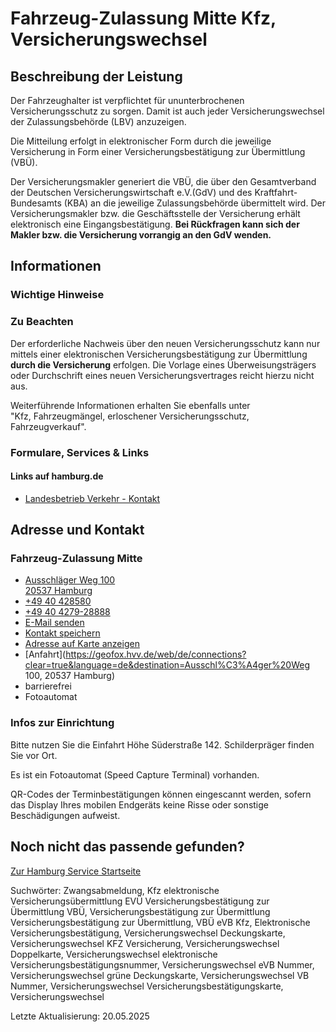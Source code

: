 




Fahrzeug-Zulassung Mitte Kfz, Versicherungswechsel
==================================================

Beschreibung der Leistung
-------------------------

Der Fahrzeughalter ist verpflichtet für ununterbrochenen Versicherungsschutz zu sorgen. Damit ist auch jeder Versicherungswechsel der Zulassungsbehörde (LBV) anzuzeigen.

Die Mitteilung erfolgt in elektronischer Form durch die jeweilige Versicherung in Form einer Versicherungsbestätigung zur Übermittlung (VBÜ).

Der Versicherungsmakler generiert die VBÜ, die über den Gesamtverband der Deutschen Versicherungswirtschaft e.V.(GdV) und des Kraftfahrt-Bundesamts (KBA) an die jeweilige Zulassungsbehörde übermittelt wird. Der Versicherungsmakler bzw. die Geschäftsstelle der Versicherung erhält elektronisch eine Eingangsbestätigung. **Bei Rückfragen kann sich der Makler bzw. die Versicherung vorrangig an den GdV wenden.**

Informationen
-------------

### Wichtige Hinweise

### Zu Beachten

Der erforderliche Nachweis über den neuen Versicherungsschutz kann nur mittels einer elektronischen Versicherungsbestätigung zur Übermittlung **durch die Versicherung** erfolgen. Die Vorlage eines Überweisungsträgers oder Durchschrift eines neuen Versicherungsvertrages reicht hierzu nicht aus.

Weiterführende Informationen erhalten Sie ebenfalls unter "Kfz, Fahrzeugmängel, erloschener Versicherungsschutz, Fahrzeugverkauf".

### Formulare, Services & Links

#### Links auf hamburg.de

* [Landesbetrieb Verkehr - Kontakt](https://www.hamburg.de/verkehr/lbv/kontakt)

Adresse und Kontakt
-------------------

### Fahrzeug-Zulassung Mitte

* [Ausschläger Weg 100   
  20537 Hamburg](#)
* [+49 40 428580](tel:+4940428580 "+49 40 428580")
* [+49 40 4279-28888](tel:+4940427928888 "+49 40 4279-28888")
* [E-Mail senden](mailto:info@lbv.hamburg.de)
* [Kontakt speichern](//iason.hamburg.de/befi/info/vcard/11833429/ "Kontakt speichern")
* [Adresse auf Karte anzeigen](#)
* [Anfahrt](https://geofox.hvv.de/web/de/connections?clear=true&language=de&destination=Ausschl%C3%A4ger%20Weg 100, 20537 Hamburg)
* barrierefrei
* Fotoautomat

### Infos zur Einrichtung

Bitte nutzen Sie die Einfahrt Höhe Süderstraße 142. Schilderpräger finden Sie vor Ort.
  
  
Es ist ein Fotoautomat (Speed Capture Terminal) vorhanden.
  
  
QR-Codes der Terminbestätigungen können eingescannt werden, sofern das Display Ihres mobilen Endgeräts keine Risse oder sonstige Beschädigungen aufweist.

Noch nicht das passende gefunden?
---------------------------------

 [Zur Hamburg Service Startseite](/service/)

Suchwörter: Zwangsabmeldung, Kfz elektronische Versicherungsübermittlung EVÜ Versicherungsbestätigung zur Übermittlung VBÜ, Versicherungsbestätigung zur Übermittlung Versicherungsbestätigung zur Übermittlung, VBÜ eVB Kfz, Elektronische Versicherungsbestätigung, Versicherungswechsel Deckungskarte, Versicherungswechsel KFZ Versicherung, Versicherungswechsel Doppelkarte, Versicherungswechsel elektronische Versicherungsbestätigungsnummer, Versicherungswechsel eVB Nummer, Versicherungswechsel grüne Deckungskarte, Versicherungswechsel VB Nummer, Versicherungswechsel Versicherungsbestätigungskarte, Versicherungswechsel

Letzte Aktualisierung: 20.05.2025

